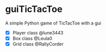 # guiTicTacToe
A simple Python game of TicTacToe with a gui

- [X] Player class @lune3443
- [X] Box class @Leula0
- [X] Grid class @RallyCorder
